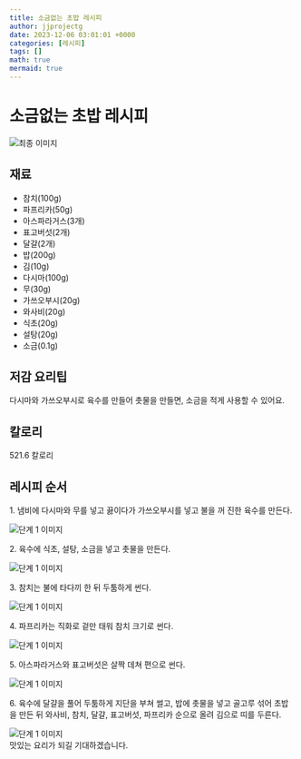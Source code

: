 ```yaml
---
title: 소금없는 초밥 레시피
author: jjprojectg
date: 2023-12-06 03:01:01 +0000
categories: [레시피]
tags: []
math: true
mermaid: true
---
```

<meta name="og:type" content="website"/>
<meta charset="UTF-8"/>
<div class="header">
  <h1>소금없는 초밥 레시피</h1>
</div>

<div class="container my-4">
  <div class="row">
    <div class="col-12 col-md-6">
      <div class="recipe-image">
        <img src="http://www.foodsafetykorea.go.kr/uploadimg/cook/10_00662_2.png" class="step-image" alt="최종 이미지"/>
      </div>
    </div>
    <div class="col-12 col-md-6">
      <div class="ingredients">
        <h2>재료</h2>
        <ul class="card">
          <li> 참치(100g) </li>
          <li>  파프리카(50g) </li>
          <li>  아스파라거스(3개) </li>
          <li>  표고버섯(2개) </li>
          <li> 달걀(2개) </li>
          <li>  밥(200g) </li>
          <li>  김(10g) </li>
          <li>  다시마(100g) </li>
          <li>  무(30g) </li>
          <li> 가쓰오부시(20g) </li>
          <li>  와사비(20g) </li>
          <li>  식초(20g) </li>
          <li>  설탕(20g) </li>
          <li> 소금(0.1g) </li>
</ul>
      </div>
    </div>
    <div class="col-12 col-md-6">
      <div class="ingredients">
        <h2>저감 요리팁</h2>
        <div class="card"> 
          <p>
            다시마와 가쓰오부시로 육수를 만들어 촛물을 만들면, 소금을 적게 사용할 수 있어요.
          </p>
        </div>
      </div>
      <div class="ingredients">
        <h2>칼로리</h2>
        <div class="card"> 
          <p>
            521.6 칼로리
          </p>
        </div>
      </div>
    </div>
  </div>

  <h2 class="my-4">레시피 순서</h2>
  <div class="card recipe-card">
    <div class="card-body recipe-step">
      <p class="card-text step-description">1. 냄비에 다시마와 무를 넣고 끓이다가
가쓰오부시를 넣고 불을 꺼 진한
육수를 만든다.</p>
      <img src="http://www.foodsafetykorea.go.kr/uploadimg/cook/20_00662_1.png" alt="단계 1 이미지" class="step-image"/>
    </div>
  </div>
  <div class="card recipe-card">
    <div class="card-body recipe-step">
      <p class="card-text step-description">2. 육수에 식초, 설탕, 소금을 넣고 촛물을
만든다.</p>
      <img src="http://www.foodsafetykorea.go.kr/uploadimg/cook/20_00662_2.png" alt="단계 1 이미지" class="step-image"/>
    </div>
  </div>
  <div class="card recipe-card">
    <div class="card-body recipe-step">
      <p class="card-text step-description">3. 참치는 불에 타다끼 한 뒤 두툼하게
썬다.</p>
      <img src="http://www.foodsafetykorea.go.kr/uploadimg/cook/20_00662_3.png" alt="단계 1 이미지" class="step-image"/>
    </div>
  </div>
  <div class="card recipe-card">
    <div class="card-body recipe-step">
      <p class="card-text step-description">4. 파프리카는 직화로 겉만 태워 참치
크기로 썬다.</p>
      <img src="http://www.foodsafetykorea.go.kr/uploadimg/cook/20_00662_4.png" alt="단계 1 이미지" class="step-image"/>
    </div>
  </div>
  <div class="card recipe-card">
    <div class="card-body recipe-step">
      <p class="card-text step-description">5. 아스파라거스와 표고버섯은 살짝 데쳐
편으로 썬다.</p>
      <img src="http://www.foodsafetykorea.go.kr/uploadimg/cook/20_00662_5.png" alt="단계 1 이미지" class="step-image"/>
    </div>
  </div>
  <div class="card recipe-card">
    <div class="card-body recipe-step">
      <p class="card-text step-description">6. 육수에 달걀을 풀어 두툼하게 지단을
부쳐 썰고, 밥에 촛물을 넣고 골고루
섞어 초밥을 만든 뒤 와사비, 참치,
달걀, 표고버섯, 파프리카 순으로 올려
김으로 띠를 두른다.</p>
      <img src="http://www.foodsafetykorea.go.kr/uploadimg/cook/20_00662_6.png" alt="단계 1 이미지" class="step-image"/>
    </div>
  </div>

</div>
맛있는 요리가 되길 기대하겠습니다.

